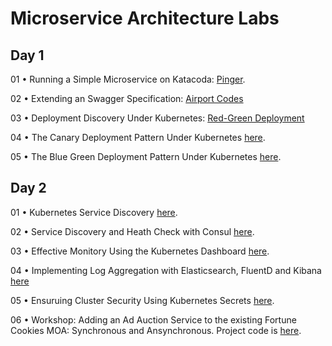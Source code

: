 # Microservice Architecture Labs

## Day 1

01 •  Running a Simple Microservice on Katacoda: [Pinger](https://github.com/reselbob/pinger).

02 •  Extending an Swagger Specification: [Airport Codes](./airport-codes/readme.md)

03 •  Deployment Discovery Under Kubernetes: [Red-Green Deployment](https://github.com/reselbob/k8sdemos/tree/master/deployment-discovery-red-green)

04 •  The Canary Deployment Pattern Under Kubernetes [here](https://github.com/reselbob/k8sdemos/tree/master/canary-deployment).

05 •  The Blue Green Deployment Pattern Under Kubernetes [here](https://github.com/reselbob/k8sdemos/tree/master/blue-green-deployment).

## Day 2

01 •  Kubernetes Service Discovery [here](https://github.com/reselbob/innosoft/tree/master/microservices-architecture/04-service-discovery-k8s).

02 •  Service Discovery and Heath Check with Consul [here](./consul/readme.md).

03  • Effective Monitory Using the Kubernetes Dashboard [here](./k8s-dashboard/readme.md).

04 •  Implementing Log Aggregation with Elasticsearch, FluentD and Kibana [here](https://github.com/reselbob/dockerdemos/tree/master/travelagent)

05 • Ensuruing Cluster Security Using Kubernetes Secrets [here](https://github.com/reselbob/innosoft/blob/master/microservices-architecture/supplemental/labs/02-kubernetes-secrets/README.md).

06 • Workshop: Adding an Ad Auction Service to the existing Fortune Cookies MOA: Synchronous and Ansynchronous. Project code is [here](https://github.com/reselbob/fortune-cookies).



